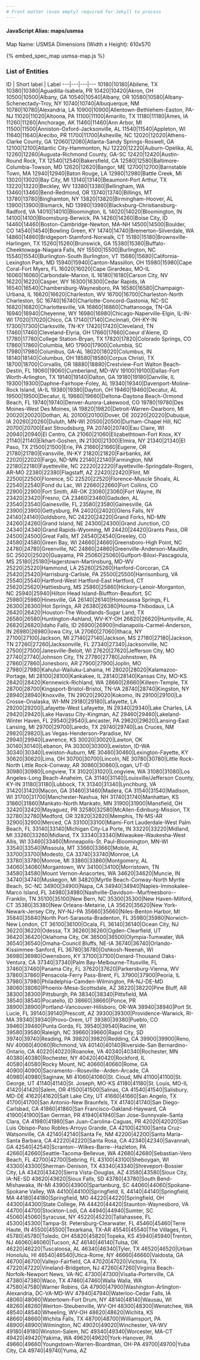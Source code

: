 ```yaml
---
# Front matter (even empty) required for Jekyll to process
---
```


#### JavaScript Alias: maps/usmsa

Map Name: USMSA
Dimensions (Width x Height): 610x570



{% embed_spec_map usmsa-map.js %}

### List of Entities

ID | Short label | Label
---|---|---|---
10180|10180|Abilene, TX
10380|10380|Aguadilla-Isabela, PR
10420|10420|Akron, OH
10500|10500|Albany, GA
10540|10540|Albany, OR
10580|10580|Albany-Schenectady-Troy, NY
10740|10740|Albuquerque, NM
10780|10780|Alexandria, LA
10900|10900|Allentown-Bethlehem-Easton, PA-NJ
11020|11020|Altoona, PA
11100|11100|Amarillo, TX
11180|11180|Ames, IA
11260|11260|Anchorage, AK
11460|11460|Ann Arbor, MI
11500|11500|Anniston-Oxford-Jacksonville, AL
11540|11540|Appleton, WI
11640|11640|Arecibo, PR
11700|11700|Asheville, NC
12020|12020|Athens-Clarke County, GA
12060|12060|Atlanta-Sandy Springs-Roswell, GA
12100|12100|Atlantic City-Hammonton, NJ
12220|12220|Auburn-Opelika, AL
12260|12260|Augusta-Richmond County, GA-SC
12420|12420|Austin-Round Rock, TX
12540|12540|Bakersfield, CA
12580|12580|Baltimore-Columbia-Towson, MD
12620|12620|Bangor, ME
12700|12700|Barnstable Town, MA
12940|12940|Baton Rouge, LA
12980|12980|Battle Creek, MI
13020|13020|Bay City, MI
13140|13140|Beaumont-Port Arthur, TX
13220|13220|Beckley, WV
13380|13380|Bellingham, WA
13460|13460|Bend-Redmond, OR
13740|13740|Billings, MT
13780|13780|Binghamton, NY
13820|13820|Birmingham-Hoover, AL
13900|13900|Bismarck, ND
13980|13980|Blacksburg-Christiansburg-Radford, VA
14010|14010|Bloomington, IL
14020|14020|Bloomington, IN
14100|14100|Bloomsburg-Berwick, PA
14260|14260|Boise City, ID
14460|14460|Boston-Cambridge-Newton, MA-NH
14500|14500|Boulder, CO
14540|14540|Bowling Green, KY
14740|14740|Bremerton-Silverdale, WA
14860|14860|Bridgeport-Stamford-Norwalk, CT
15180|15180|Brownsville-Harlingen, TX
15260|15260|Brunswick, GA
15380|15380|Buffalo-Cheektowaga-Niagara Falls, NY
15500|15500|Burlington, NC
15540|15540|Burlington-South Burlington, VT
15680|15680|California-Lexington Park, MD
15940|15940|Canton-Massillon, OH
15980|15980|Cape Coral-Fort Myers, FL
16020|16020|Cape Girardeau, MO-IL
16060|16060|Carbondale-Marion, IL
16180|16180|Carson City, NV
16220|16220|Casper, WY
16300|16300|Cedar Rapids, IA
16540|16540|Chambersburg-Waynesboro, PA
16580|16580|Champaign-Urbana, IL
16620|16620|Charleston, WV
16700|16700|Charleston-North Charleston, SC
16740|16740|Charlotte-Concord-Gastonia, NC-SC
16820|16820|Charlottesville, VA
16860|16860|Chattanooga, TN-GA
16940|16940|Cheyenne, WY
16980|16980|Chicago-Naperville-Elgin, IL-IN-WI
17020|17020|Chico, CA
17140|17140|Cincinnati, OH-KY-IN
17300|17300|Clarksville, TN-KY
17420|17420|Cleveland, TN
17460|17460|Cleveland-Elyria, OH
17660|17660|Coeur d'Alene, ID
17780|17780|College Station-Bryan, TX
17820|17820|Colorado Springs, CO
17860|17860|Columbia, MO
17900|17900|Columbia, SC
17980|17980|Columbus, GA-AL
18020|18020|Columbus, IN
18140|18140|Columbus, OH
18580|18580|Corpus Christi, TX
18700|18700|Corvallis, OR
18880|18880|Crestview-Fort Walton Beach-Destin, FL
19060|19060|Cumberland, MD-WV
19100|19100|Dallas-Fort Worth-Arlington, TX
19140|19140|Dalton, GA
19180|19180|Danville, IL
19300|19300|Daphne-Fairhope-Foley, AL
19340|19340|Davenport-Moline-Rock Island, IA-IL
19380|19380|Dayton, OH
19460|19460|Decatur, AL
19500|19500|Decatur, IL
19660|19660|Deltona-Daytona Beach-Ormond Beach, FL
19740|19740|Denver-Aurora-Lakewood, CO
19780|19780|Des Moines-West Des Moines, IA
19820|19820|Detroit-Warren-Dearborn, MI
20020|20020|Dothan, AL
20100|20100|Dover, DE
20220|20220|Dubuque, IA
20260|20260|Duluth, MN-WI
20500|20500|Durham-Chapel Hill, NC
20700|20700|East Stroudsburg, PA
20740|20740|Eau Claire, WI
20940|20940|El Centro, CA
21060|21060|Elizabethtown-Fort Knox, KY
21140|21140|Elkhart-Goshen, IN
21300|21300|Elmira, NY
21340|21340|El Paso, TX
21500|21500|Erie, PA
21660|21660|Eugene, OR
21780|21780|Evansville, IN-KY
21820|21820|Fairbanks, AK
22020|22020|Fargo, ND-MN
22140|22140|Farmington, NM
22180|22180|Fayetteville, NC
22220|22220|Fayetteville-Springdale-Rogers, AR-MO
22380|22380|Flagstaff, AZ
22420|22420|Flint, MI
22500|22500|Florence, SC
22520|22520|Florence-Muscle Shoals, AL
22540|22540|Fond du Lac, WI
22660|22660|Fort Collins, CO
22900|22900|Fort Smith, AR-OK
23060|23060|Fort Wayne, IN
23420|23420|Fresno, CA
23460|23460|Gadsden, AL
23540|23540|Gainesville, FL
23580|23580|Gainesville, GA
23900|23900|Gettysburg, PA
24020|24020|Glens Falls, NY
24140|24140|Goldsboro, NC
24220|24220|Grand Forks, ND-MN
24260|24260|Grand Island, NE
24300|24300|Grand Junction, CO
24340|24340|Grand Rapids-Wyoming, MI
24420|24420|Grants Pass, OR
24500|24500|Great Falls, MT
24540|24540|Greeley, CO
24580|24580|Green Bay, WI
24660|24660|Greensboro-High Point, NC
24780|24780|Greenville, NC
24860|24860|Greenville-Anderson-Mauldin, SC
25020|25020|Guayama, PR
25060|25060|Gulfport-Biloxi-Pascagoula, MS
25180|25180|Hagerstown-Martinsburg, MD-WV
25220|25220|Hammond, LA
25260|25260|Hanford-Corcoran, CA
25420|25420|Harrisburg-Carlisle, PA
25500|25500|Harrisonburg, VA
25540|25540|Hartford-West Hartford-East Hartford, CT
25620|25620|Hattiesburg, MS
25860|25860|Hickory-Lenoir-Morganton, NC
25940|25940|Hilton Head Island-Bluffton-Beaufort, SC
25980|25980|Hinesville, GA
26140|26140|Homosassa Springs, FL
26300|26300|Hot Springs, AR
26380|26380|Houma-Thibodaux, LA
26420|26420|Houston-The Woodlands-Sugar Land, TX
26580|26580|Huntington-Ashland, WV-KY-OH
26620|26620|Huntsville, AL
26820|26820|Idaho Falls, ID
26900|26900|Indianapolis-Carmel-Anderson, IN
26980|26980|Iowa City, IA
27060|27060|Ithaca, NY
27100|27100|Jackson, MI
27140|27140|Jackson, MS
27180|27180|Jackson, TN
27260|27260|Jacksonville, FL
27340|27340|Jacksonville, NC
27500|27500|Janesville-Beloit, WI
27620|27620|Jefferson City, MO
27740|27740|Johnson City, TN
27780|27780|Johnstown, PA
27860|27860|Jonesboro, AR
27900|27900|Joplin, MO
27980|27980|Kahului-Wailuku-Lahaina, HI
28020|28020|Kalamazoo-Portage, MI
28100|28100|Kankakee, IL
28140|28140|Kansas City, MO-KS
28420|28420|Kennewick-Richland, WA
28660|28660|Killeen-Temple, TX
28700|28700|Kingsport-Bristol-Bristol, TN-VA
28740|28740|Kingston, NY
28940|28940|Knoxville, TN
29020|29020|Kokomo, IN
29100|29100|La Crosse-Onalaska, WI-MN
29180|29180|Lafayette, LA
29200|29200|Lafayette-West Lafayette, IN
29340|29340|Lake Charles, LA
29420|29420|Lake Havasu City-Kingman, AZ
29460|29460|Lakeland-Winter Haven, FL
29540|29540|Lancaster, PA
29620|29620|Lansing-East Lansing, MI
29700|29700|Laredo, TX
29740|29740|Las Cruces, NM
29820|29820|Las Vegas-Henderson-Paradise, NV
29940|29940|Lawrence, KS
30020|30020|Lawton, OK
30140|30140|Lebanon, PA
30300|30300|Lewiston, ID-WA
30340|30340|Lewiston-Auburn, ME
30460|30460|Lexington-Fayette, KY
30620|30620|Lima, OH
30700|30700|Lincoln, NE
30780|30780|Little Rock-North Little Rock-Conway, AR
30860|30860|Logan, UT-ID
30980|30980|Longview, TX
31020|31020|Longview, WA
31080|31080|Los Angeles-Long Beach-Anaheim, CA
31140|31140|Louisville/Jefferson County, KY-IN
31180|31180|Lubbock, TX
31340|31340|Lynchburg, VA
31420|31420|Macon, GA
31460|31460|Madera, CA
31540|31540|Madison, WI
31700|31700|Manchester-Nashua, NH
31740|31740|Manhattan, KS
31860|31860|Mankato-North Mankato, MN
31900|31900|Mansfield, OH
32420|32420|Mayaguez, PR
32580|32580|McAllen-Edinburg-Mission, TX
32780|32780|Medford, OR
32820|32820|Memphis, TN-MS-AR
32900|32900|Merced, CA
33100|33100|Miami-Fort Lauderdale-West Palm Beach, FL
33140|33140|Michigan City-La Porte, IN
33220|33220|Midland, MI
33260|33260|Midland, TX
33340|33340|Milwaukee-Waukesha-West Allis, WI
33460|33460|Minneapolis-St. Paul-Bloomington, MN-WI
33540|33540|Missoula, MT
33660|33660|Mobile, AL
33700|33700|Modesto, CA
33740|33740|Monroe, LA
33780|33780|Monroe, MI
33860|33860|Montgomery, AL
34060|34060|Morgantown, WV
34100|34100|Morristown, TN
34580|34580|Mount Vernon-Anacortes, WA
34620|34620|Muncie, IN
34740|34740|Muskegon, MI
34820|Myrtle Beach-Conway-North Myrtle Beach, SC-NC
34900|34900|Napa, CA
34940|34940|Naples-Immokalee-Marco Island, FL
34980|34980|Nashville-Davidson--Murfreesboro--Franklin, TN
35100|35100|New Bern, NC
35300|35300|New Haven-Milford, CT
35380|35380|New Orleans-Metairie, LA
35620|35620|New York-Newark-Jersey City, NY-NJ-PA
35660|35660|Niles-Benton Harbor, MI
35840|35840|North Port-Sarasota-Bradenton, FL
35980|35980|Norwich-New London, CT
36100|36100|Ocala, FL
36140|36140|Ocean City, NJ
36220|36220|Odessa, TX
36260|36260|Ogden-Clearfield, UT
36420|36420|Oklahoma City, OK
36500|36500|Olympia-Tumwater, WA
36540|36540|Omaha-Council Bluffs, NE-IA
36740|36740|Orlando-Kissimmee-Sanford, FL
36780|36780|Oshkosh-Neenah, WI
36980|36980|Owensboro, KY
37100|37100|Oxnard-Thousand Oaks-Ventura, CA
37340|37340|Palm Bay-Melbourne-Titusville, FL
37460|37460|Panama City, FL
37620|37620|Parkersburg-Vienna, WV
37860|37860|Pensacola-Ferry Pass-Brent, FL
37900|37900|Peoria, IL
37980|37980|Philadelphia-Camden-Wilmington, PA-NJ-DE-MD
38060|38060|Phoenix-Mesa-Scottsdale, AZ
38220|38220|Pine Bluff, AR
38300|38300|Pittsburgh, PA
38340|38340|Pittsfield, MA
38540|38540|Pocatello, ID
38660|38660|Ponce, PR
38900|38900|Portland-Vancouver-Hillsboro, OR-WA
38940|38940|Port St. Lucie, FL
39140|39140|Prescott, AZ
39300|39300|Providence-Warwick, RI-MA
39340|39340|Provo-Orem, UT
39380|39380|Pueblo, CO
39460|39460|Punta Gorda, FL
39540|39540|Racine, WI
39580|39580|Raleigh, NC
39660|39660|Rapid City, SD
39740|39740|Reading, PA
39820|39820|Redding, CA
39900|39900|Reno, NV
40060|40060|Richmond, VA
40140|40140|Riverside-San Bernardino-Ontario, CA
40220|40220|Roanoke, VA
40340|40340|Rochester, MN
40380|40380|Rochester, NY
40420|40420|Rockford, IL
40580|40580|Rocky Mount, NC
40660|40660|Rome, GA
40900|40900|Sacramento--Roseville--Arden-Arcade, CA
40980|40980|Saginaw, MI
41060|41060|St. Cloud, MN
41100|41100|St. George, UT
41140|41140|St. Joseph, MO-KS
41180|41180|St. Louis, MO-IL
41420|41420|Salem, OR
41500|41500|Salinas, CA
41540|41540|Salisbury, MD-DE
41620|41620|Salt Lake City, UT
41660|41660|San Angelo, TX
41700|41700|San Antonio-New Braunfels, TX
41740|41740|San Diego-Carlsbad, CA
41860|41860|San Francisco-Oakland-Hayward, CA
41900|41900|San German, PR
41940|41940|San Jose-Sunnyvale-Santa Clara, CA
41980|41980|San Juan-Carolina-Caguas, PR
42020|42020|San Luis Obispo-Paso Robles-Arroyo Grande, CA
42100|42100|Santa Cruz-Watsonville, CA
42140|42140|Santa Fe, NM
42200|42200|Santa Maria-Santa Barbara, CA
42220|42220|Santa Rosa, CA
42340|42340|Savannah, GA
42540|42540|Scranton--Wilkes-Barre--Hazleton, PA
42660|42660|Seattle-Tacoma-Bellevue, WA
42680|42680|Sebastian-Vero Beach, FL
42700|42700|Sebring, FL
43100|43100|Sheboygan, WI
43300|43300|Sherman-Denison, TX
43340|43340|Shreveport-Bossier City, LA
43420|43420|Sierra Vista-Douglas, AZ
43580|43580|Sioux City, IA-NE-SD
43620|43620|Sioux Falls, SD
43780|43780|South Bend-Mishawaka, IN-MI
43900|43900|Spartanburg, SC
44060|44060|Spokane-Spokane Valley, WA
44100|44100|Springfield, IL
44140|44140|Springfield, MA
44180|44180|Springfield, MO
44220|44220|Springfield, OH
44300|44300|State College, PA
44420|44420|Staunton-Waynesboro, VA
44700|44700|Stockton-Lodi, CA
44940|44940|Sumter, SC
45060|45060|Syracuse, NY
45220|45220|Tallahassee, FL
45300|45300|Tampa-St. Petersburg-Clearwater, FL
45460|45460|Terre Haute, IN
45500|45500|Texarkana, TX-AR
45540|45540|The Villages, FL
45780|45780|Toledo, OH
45820|45820|Topeka, KS
45940|45940|Trenton, NJ
46060|46060|Tucson, AZ
46140|46140|Tulsa, OK
46220|46220|Tuscaloosa, AL
46340|46340|Tyler, TX
46520|46520|Urban Honolulu, HI
46540|46540|Utica-Rome, NY
46660|46660|Valdosta, GA
46700|46700|Vallejo-Fairfield, CA
47020|47020|Victoria, TX
47220|47220|Vineland-Bridgeton, NJ
47260|47260|Virginia Beach-Norfolk-Newport News, VA-NC
47300|47300|Visalia-Porterville, CA
47380|47380|Waco, TX
47460|47460|Walla Walla, WA
47580|47580|Warner Robins, GA
47900|47900|Washington-Arlington-Alexandria, DC-VA-MD-WV
47940|47940|Waterloo-Cedar Falls, IA
48060|48060|Watertown-Fort Drum, NY
48140|48140|Wausau, WI
48260|48260|Weirton-Steubenville, WV-OH
48300|48300|Wenatchee, WA
48540|48540|Wheeling, WV-OH
48620|48620|Wichita, KS
48660|48660|Wichita Falls, TX
48700|48700|Williamsport, PA
48900|48900|Wilmington, NC
49020|49020|Winchester, VA-WV
49180|49180|Winston-Salem, NC
49340|49340|Worcester, MA-CT
49420|49420|Yakima, WA
49620|49620|York-Hanover, PA
49660|49660|Youngstown-Warren-Boardman, OH-PA
49700|49700|Yuba City, CA
49740|49740|Yuma, AZ